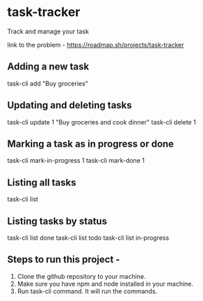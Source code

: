 # task-tracker
Track and manage your task

link to the problem - https://roadmap.sh/projects/task-tracker

## Adding a new task
task-cli add "Buy groceries"

## Updating and deleting tasks
task-cli update 1 "Buy groceries and cook dinner"
task-cli delete 1

## Marking a task as in progress or done
task-cli mark-in-progress 1
task-cli mark-done 1

## Listing all tasks
task-cli list

## Listing tasks by status
task-cli list done
task-cli list todo
task-cli list in-progress

## Steps to run this project - 
1. Clone the github repository to your machine.
2. Make sure you have npm and node installed in your machine.
3. Run task-cli command. It will run the commands.
